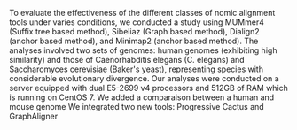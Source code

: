 To evaluate the effectiveness of the different classes of nomic alignment tools under varies conditions, we conducted a study using MUMmer4 (Suffix tree based method), Sibeliaz (Graph based method), Dialign2 (anchor based method), and Minimap2 (anchor based method). The analyses involved two sets of genomes: human genomes (exhibiting high similarity) and those of Caenorhabditis elegans (C. elegans) and Saccharomyces cerevisiae (Baker's yeast), representing species with considerable evolutionary divergence. Our analyses were conducted on a server equipped with dual E5-2699 v4 processors and 512GB of RAM which is running on CentOS 7.
We added a comparaison between a human and mouse genome 
We integrated two new tools: Progressive Cactus and GraphAligner
